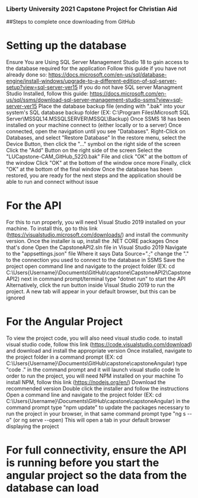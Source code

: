 ### Liberty University 2021 Capstone Project for Christian Aid

##Steps to complete once downloading from GitHub

# Setting up the database
  Ensure You are Using SQL Server Management Studio 18 to gain access to the database required for the application
  Follow this guide if you have not already done so: https://docs.microsoft.com/en-us/sql/database-engine/install-windows/upgrade-to-a-different-edition-of-sql-server-setup?view=sql-server-ver15
  If you do not have SQL server Managment Studio Installed, follow this guide: https://docs.microsoft.com/en-us/sql/ssms/download-sql-server-management-studio-ssms?view=sql-server-ver15
  Place the database backup file (ending with ".bak" into your system's SQL database backup folder (EX: C:\Program Files\Microsoft SQL Server\MSSQL14.MSSQLSERVER\MSSQL\Backup)
  Once SSMS 18 has been installed on your machine connect to (either locally or to a server)
  Once connected, open the navigation until you see "Databases". Right-Click on Databases, and select "Restore Database"
  In the restore menu, select the Device Button, then click the "..." symbol on the right side of the screen
  Click the "Add" Button on the right side of the screen
  Select the "LUCapstone-CAM_GitHub_5220.bak" File and click "OK" at the bottom of the window
  Click "OK" at the bottom of the window once more
  Finally, click "OK" at the bottom of the final window
  Once the database has been restored, you are ready for the next steps and the application should be able to run and connect without issue
  
# For the API
  For this to run properly, you will need Visual Studio 2019 installed on your machine.
  To install this, go to this link (https://visualstudio.microsoft.com/downloads/) and install the community version.
  Once the installer is up, install the .NET CORE packages
  Once that's done Open the CapstoneAPI2.sln file in Visual Studio 2019
  Navigate to the "appsettings.json" file
  Where it says Data Source=".;" change the "." to the connection you used to connect to the database in SSMS
  Save the project
  open command line and navigate to the project folder (EX: cd C:\Users\{Username}\Documents\GitHub\capstone\CapstoneAPI2\CapstoneAPI2)
  next in command prompt/terminal type "dotnet run" to start the API
  Alternatively, click the run button inside Visual Studio 2019 to run the project.
  A new tab will appear in your default browser, but this can be ignored
  
# For the Angular Project
  To view the project code, you will also need visual studio code. to install visual studio code, follow this link (https://code.visualstudio.com/download) and download and install the appropriate version
  Once installed, navigate to the project folder in a command prompt (EX: cd C:\Users\{Username}\Documents\GitHub\capstone\capstoneAngular)
  type "code ." in the command prompt and it will launch visual studio code
  In order to run the project, you will need NPM installed on your machine
  To install NPM, follow this link (https://nodejs.org/en/)
  Download the recommended version
  Double click the installer and follow the instructions
  Open a command line and navigate to the project folder (EX: cd C:\Users\{Username}\Documents\GitHub\capstone\capstoneAngular)
  in the command prompt type "npm update" to update the packages necessary
  to run the project in your browser, in that same command prompt type "ng s --o" (or ng serve --open)
  This will open a tab in your default browser displaying the project
  
# For full connectivity, ensure the API is running before you start the angular project so the data from the database can load
  
  
  
  
